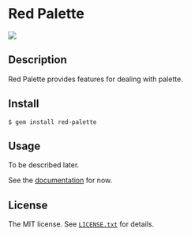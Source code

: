 # Red Palette

![](https://github.com/red-data-tools/red-palette/workflows/CI/badge.svg)

## Description

Red Palette provides features for dealing with palette.

## Install

```console
$ gem install red-palette
```

## Usage

To be described later.

See the [documentation](https://rubydoc.info/gems/red-colors) for now.

## License

The MIT license. See [`LICENSE.txt`](LICENSE.txt) for details.
